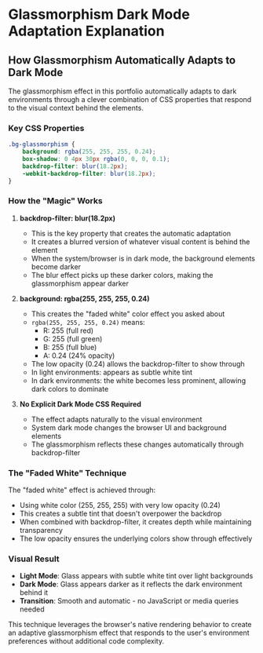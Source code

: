 # Glassmorphism Dark Mode Adaptation Explanation

## How Glassmorphism Automatically Adapts to Dark Mode

The glassmorphism effect in this portfolio automatically adapts to dark environments through a clever combination of CSS properties that respond to the visual context behind the elements.

### Key CSS Properties

```css
.bg-glassmorphism {
    background: rgba(255, 255, 255, 0.24);
    box-shadow: 0 4px 30px rgba(0, 0, 0, 0.1);
    backdrop-filter: blur(18.2px);
    -webkit-backdrop-filter: blur(18.2px);
}
```

### How the "Magic" Works

1. **backdrop-filter: blur(18.2px)**
   - This is the key property that creates the automatic adaptation
   - It creates a blurred version of whatever visual content is behind the element
   - When the system/browser is in dark mode, the background elements become darker
   - The blur effect picks up these darker colors, making the glassmorphism appear darker

2. **background: rgba(255, 255, 255, 0.24)**
   - This creates the "faded white" color effect you asked about
   - `rgba(255, 255, 255, 0.24)` means:
     - R: 255 (full red)
     - G: 255 (full green) 
     - B: 255 (full blue)
     - A: 0.24 (24% opacity)
   - The low opacity (0.24) allows the backdrop-filter to show through
   - In light environments: appears as subtle white tint
   - In dark environments: the white becomes less prominent, allowing dark colors to dominate

3. **No Explicit Dark Mode CSS Required**
   - The effect adapts naturally to the visual environment
   - System dark mode changes the browser UI and background elements
   - The glassmorphism reflects these changes automatically through backdrop-filter

### The "Faded White" Technique

The "faded white" effect is achieved through:
- Using white color (255, 255, 255) with very low opacity (0.24)
- This creates a subtle tint that doesn't overpower the backdrop
- When combined with backdrop-filter, it creates depth while maintaining transparency
- The low opacity ensures the underlying colors show through effectively

### Visual Result

- **Light Mode**: Glass appears with subtle white tint over light backgrounds
- **Dark Mode**: Glass appears darker as it reflects the dark environment behind it
- **Transition**: Smooth and automatic - no JavaScript or media queries needed

This technique leverages the browser's native rendering behavior to create an adaptive glassmorphism effect that responds to the user's environment preferences without additional code complexity.